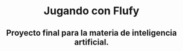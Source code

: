 <div> <h1 align="center"> <b>Jugando con Flufy </h1> </div>

## <p align="center"> Proyecto final para la materia de inteligencia artificial. </div>

 